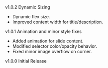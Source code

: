 v1.0.2 Dynamic Sizing
- Dynamic flex size.
- Improved content width for title/description.

v1.0.1 Animation and minor style fixes
- Added animation for slide content.
- Modified selector color/opacity behavior.
- Fixed minor image overflow on corner.

v1.0.0 Initial Release
